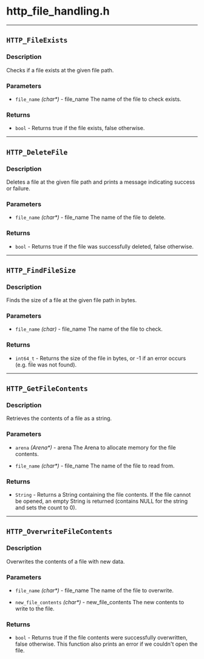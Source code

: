 # http\_file\_handling.h



----------

## `HTTP_FileExists`

### Description
Checks if a file exists at the given file path.

### Parameters
- `file_name` *(char\*)* -  file_name The name of the file to check exists.

### Returns
- `bool` - Returns true if the file exists, false otherwise.

----------

## `HTTP_DeleteFile`

### Description
Deletes a file at the given file path and prints a message indicating success or failure.

### Parameters
- `file_name` *(char\*)* -  file_name The name of the file to delete.

### Returns
- `bool` - Returns true if the file was successfully deleted, false otherwise.

----------

## `HTTP_FindFileSize`

### Description
Finds the size of a file at the given file path in bytes.

### Parameters
- `file_name` *(char)* -  file_name The name of the file to check.

### Returns
- `int64_t` - Returns the size of the file in bytes, or -1 if an error occurs (e.g. file was not found).

----------

## `HTTP_GetFileContents`

### Description
Retrieves the contents of a file as a string.

### Parameters
- `arena` *(Arena\*)* -  arena The Arena to allocate memory for the file contents.

- `file_name` *(char\*)* -  file_name The name of the file to read from.

### Returns
- `String` - Returns a String containing the file contents. If the file cannot be opened, an empty String is returned (contains NULL for the string and sets the count to 0).

----------

## `HTTP_OverwriteFileContents`

### Description
Overwrites the contents of a file with new data.

### Parameters
- `file_name` *(char\*)* -  file_name The name of the file to overwrite.

- `new_file_contents` *(char\*)* -  new_file_contents The new contents to write to the file.

### Returns
- `bool` - Returns true if the file contents were successfully overwritten, false otherwise. This function also prints an error if we couldn't open the file.